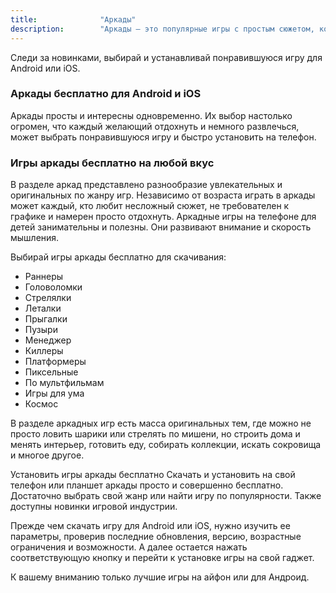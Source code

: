 ```yaml
---
title:				"Аркады"
description:		"Аркады — это популярные игры с простым сюжетом, которыми увлекаются многие дети и взрослые. В данном разделе можно бесплатно скачать игры аркады на свой телефон или планшет."
---
```


Следи за новинками, выбирай и устанавливай понравившуюся игру для Android или iOS.

### Аркады бесплатно для Android и iOS

Аркады просты и интересны одновременно. Их выбор настолько огромен, что каждый желающий отдохнуть и немного развлечься, может выбрать понравившуюся игру и быстро установить на телефон.

### Игры аркады бесплатно на любой вкус

В разделе аркад представлено разнообразие увлекательных и оригинальных по жанру игр. Независимо от возраста играть в аркады может каждый, кто любит несложный сюжет, не требователен к графике и намерен просто отдохнуть. Аркадные игры на телефоне для детей занимательны и полезны. Они развивают внимание и скорость мышления.

Выбирай игры аркады бесплатно для скачивания:

- Раннеры
- Головоломки
- Стрелялки
- Леталки
- Прыгалки
- Пузыри
- Менеджер
- Киллеры
- Платформеры
- Пиксельные
- По мультфильмам
- Игры для ума
- Космос

В разделе аркадных игр есть масса оригинальных тем, где можно не просто ловить шарики или стрелять по мишени, но строить дома и менять интерьер, готовить еду, собирать коллекции, искать сокровища и многое другое.

Установить игры аркады бесплатно
Скачать и установить на свой телефон или планшет аркады просто и совершенно бесплатно. Достаточно выбрать свой жанр или найти игру по популярности. Также доступны новинки игровой индустрии.

Прежде чем скачать игру для Android или iOS, нужно изучить ее параметры, проверив последние обновления, версию, возрастные ограничения и возможности. А далее остается нажать соответствующую кнопку и перейти к установке игры на свой гаджет.

К вашему вниманию только лучшие игры на айфон или для Андроид.